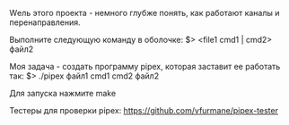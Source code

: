 Wель этого проекта - немного глубже понять, как работают каналы и перенаправления.

Выполните следующую команду в оболочке:
	$> <file1 cmd1 | cmd2> файл2

Моя задача - создать программу pipex, которая заставит ее работать так:
	$> ./pipex файл1 cmd1 cmd2 файл2

Для запуска нажмите make

Тестеры для проверки pipex:
	 https://github.com/vfurmane/pipex-tester

